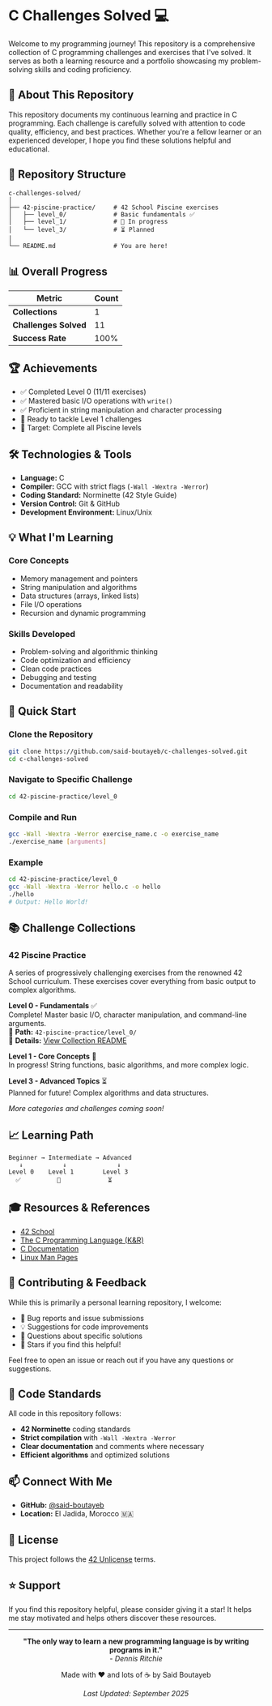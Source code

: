 # C Challenges Solved 💻

Welcome to my programming journey! This repository is a comprehensive collection of C programming challenges and exercises that I've solved. It serves as both a learning resource and a portfolio showcasing my problem-solving skills and coding proficiency.

## 🎯 About This Repository

This repository documents my continuous learning and practice in C programming. Each challenge is carefully solved with attention to code quality, efficiency, and best practices. Whether you're a fellow learner or an experienced developer, I hope you find these solutions helpful and educational.

## 📂 Repository Structure

```
c-challenges-solved/
│
├── 42-piscine-practice/     # 42 School Piscine exercises
│   ├── level_0/             # Basic fundamentals ✅
│   ├── level_1/             # 🔄 In progress
│   └── level_3/             # ⏳ Planned
│
└── README.md                # You are here!
```

## 📊 Overall Progress

| Metric | Count |
|--------|-------|
| **Collections** | 1 |
| **Challenges Solved** | 11 |
| **Success Rate** | 100% |

## 🏆 Achievements

- ✅ Completed Level 0 (11/11 exercises)
- ✅ Mastered basic I/O operations with `write()`
- ✅ Proficient in string manipulation and character processing
- 🔄 Ready to tackle Level 1 challenges
- 🎯 Target: Complete all Piscine levels

## 🛠️ Technologies & Tools

- **Language:** C
- **Compiler:** GCC with strict flags (`-Wall -Wextra -Werror`)
- **Coding Standard:** Norminette (42 Style Guide)
- **Version Control:** Git & GitHub
- **Development Environment:** Linux/Unix

## 💡 What I'm Learning

### Core Concepts
- Memory management and pointers
- String manipulation and algorithms
- Data structures (arrays, linked lists)
- File I/O operations
- Recursion and dynamic programming

### Skills Developed
- Problem-solving and algorithmic thinking
- Code optimization and efficiency
- Clean code practices
- Debugging and testing
- Documentation and readability

## 🚀 Quick Start

### Clone the Repository
```bash
git clone https://github.com/said-boutayeb/c-challenges-solved.git
cd c-challenges-solved
```

### Navigate to Specific Challenge
```bash
cd 42-piscine-practice/level_0
```

### Compile and Run
```bash
gcc -Wall -Wextra -Werror exercise_name.c -o exercise_name
./exercise_name [arguments]
```

### Example
```bash
cd 42-piscine-practice/level_0
gcc -Wall -Wextra -Werror hello.c -o hello
./hello
# Output: Hello World!
```

## 📚 Challenge Collections

### 42 Piscine Practice
A series of progressively challenging exercises from the renowned 42 School curriculum. These exercises cover everything from basic output to complex algorithms.

**Level 0 - Fundamentals** ✅  
Complete! Master basic I/O, character manipulation, and command-line arguments.  
📁 **Path:** `42-piscine-practice/level_0/`  
📖 **Details:** [View Collection README](42-piscine-practice/README.md)

**Level 1 - Core Concepts** 🔄  
In progress! String functions, basic algorithms, and more complex logic.

**Level 3 - Advanced Topics** ⏳  
Planned for future! Complex algorithms and data structures.

*More categories and challenges coming soon!*

## 📈 Learning Path

```
Beginner → Intermediate → Advanced
   ↓           ↓              ↓
Level 0    Level 1        Level 3
  ✅          🔄             ⏳
```

## 🎓 Resources & References

- [42 School](https://www.42.fr/)
- [The C Programming Language (K&R)](https://en.wikipedia.org/wiki/The_C_Programming_Language)
- [C Documentation](https://en.cppreference.com/w/c)
- [Linux Man Pages](https://man7.org/linux/man-pages/)

## 🤝 Contributing & Feedback

While this is primarily a personal learning repository, I welcome:

- 🐛 Bug reports and issue submissions
- 💡 Suggestions for code improvements
- 📖 Questions about specific solutions
- 🌟 Stars if you find this helpful!

Feel free to open an issue or reach out if you have any questions or suggestions.

## 📜 Code Standards

All code in this repository follows:
- **42 Norminette** coding standards
- **Strict compilation** with `-Wall -Wextra -Werror`
- **Clear documentation** and comments where necessary
- **Efficient algorithms** and optimized solutions

## 📫 Connect With Me

- **GitHub:** [@said-boutayeb](https://github.com/said-boutayeb)
- **Location:** El Jadida, Morocco 🇲🇦

## 📝 License

This project follows the [42 Unlicense](https://github.com/gcamerli/42unlicense) terms.

## ⭐ Support

If you find this repository helpful, please consider giving it a star! It helps me stay motivated and helps others discover these resources.

---

<div align="center">

**"The only way to learn a new programming language is by writing programs in it."**  
*- Dennis Ritchie*

Made with ❤️ and lots of ☕ by Said Boutayeb

*Last Updated: September 2025*

</div>
